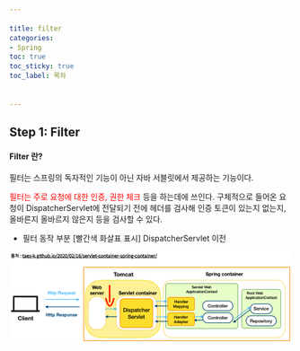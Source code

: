 ```yaml
---

title: filter
categories:
- Spring
toc: true
toc_sticky: true
toc_label: 목차


---
```


## Step 1:  Filter 

#### Filter 란? 

필터는 스프링의 독자적인 기능이 아닌 자바 서블릿에서 제공하는 기능이다. 

<span style=color:red;>필터는 주로 요청에 대한 인증, 권한 체크</span> 등을 하는데에 쓰인다. 구체적으로 들어온 요청이 DispatcherServlet에 전달되기 전에 헤더를 검사해 인증 토큰이 있는지 없는지, 올바른지 올바르지 않은지 등을 검사할 수 있다.



* 필터 동작 부분 [빨간색 화살표 표시]  DispatcherServlet 이전

![image-20211029172122146](../../assets/images/2021-10-29-filter/image-20211029172122146.png)

